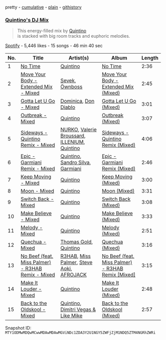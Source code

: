 pretty - [cumulative](/playlists/cumulative/37i9dQZF1DXcLtS1nYvdS4.md) - [plain](/playlists/plain/37i9dQZF1DXcLtS1nYvdS4) - [githistory](https://github.githistory.xyz/mackorone/spotify-playlist-archive/blob/main/playlists/plain/37i9dQZF1DXcLtS1nYvdS4)

### [Quintino's DJ Mix](https://open.spotify.com/playlist/37i9dQZF1DXcLtS1nYvdS4)

> This energy\-filled mix by <a href="spotify:artist:1V3VTM7VspiQjcmRhC010n">Quintino</a><br/>is stacked with big room tracks and euphoric melodies.

[Spotify](https://open.spotify.com/user/spotify) - 5,446 likes - 15 songs - 46 min 40 sec

| No. | Title | Artist(s) | Album | Length |
|---|---|---|---|---|
| 1 | [No Time](https://open.spotify.com/track/6L4ZHLACL2Fla9qT56ef8P) | [Quintino](https://open.spotify.com/artist/1V3VTM7VspiQjcmRhC010n) | [No Time](https://open.spotify.com/album/4WgsMPY3IfJt6w0BC3VkSI) | 2:36 |
| 2 | [Move Your Body \- Extended Mix \- Mixed](https://open.spotify.com/track/057kLFaldkPWhkCMBXMret) | [Sevek](https://open.spotify.com/artist/0aOIluXr131XqrXFwFCFGT), [Öwnboss](https://open.spotify.com/artist/37czgDRfGMvgRiUKHvnnhj) | [Move Your Body \- Extended Mix \(Mixed\)](https://open.spotify.com/album/6x1CL5XiorecF5qUNgvANE) | 2:45 |
| 3 | [Gotta Let U Go \- Mixed](https://open.spotify.com/track/4NiGB1KaZ7qSiSIOGiiSn3) | [Dominica](https://open.spotify.com/artist/6bETcPKjsI4UE4ZMHtcZCh), [Don Diablo](https://open.spotify.com/artist/1l2ekx5skC4gJH8djERwh1) | [Gotta Let U Go \(Mixed\)](https://open.spotify.com/album/36daDSnrf2dkaslu9p0Wnk) | 3:01 |
| 4 | [Outbreak \- Mixed](https://open.spotify.com/track/1xfI2K9KQOE0g47ZrtGyOD) | [Quintino](https://open.spotify.com/artist/1V3VTM7VspiQjcmRhC010n) | [Outbreak \(Mixed\)](https://open.spotify.com/album/5T9vmpfpOOVLcyHIR6t9ip) | 3:07 |
| 5 | [Sideways \- Quintino Remix \- Mixed](https://open.spotify.com/track/6XtI1dUwfNCo7fa44QsMjZ) | [NURKO](https://open.spotify.com/artist/757FXqX0Osk2pqtgv4E5v4), [Valerie Broussard](https://open.spotify.com/artist/6eVWXmKBW7Iltub01D9R1c), [ILLENIUM](https://open.spotify.com/artist/45eNHdiiabvmbp4erw26rg), [Quintino](https://open.spotify.com/artist/1V3VTM7VspiQjcmRhC010n) | [Sideways \- Quintino Remix \(Mixed\)](https://open.spotify.com/album/3Yu9c3f0eBvEcq5vROC9XP) | 4:06 |
| 6 | [Epic \- Garmiani Remix \- Mixed](https://open.spotify.com/track/4KvzQhkdVuyw7gxfwXvBq7) | [Quintino](https://open.spotify.com/artist/1V3VTM7VspiQjcmRhC010n), [Sandro Silva](https://open.spotify.com/artist/53UXMZxwzQyV4j7tZaVF58), [Garmiani](https://open.spotify.com/artist/2yhI3iWovCQYjhjoqzKO2R) | [Epic \- Garmiani Remix \(Mixed\)](https://open.spotify.com/album/0BT9TbiaFxfUlMIUvTHNC4) | 2:46 |
| 7 | [Keep Moving \- Mixed](https://open.spotify.com/track/0CEeDMuKvz06laK3gJl72t) | [Quintino](https://open.spotify.com/artist/1V3VTM7VspiQjcmRhC010n) | [Keep Moving \(Mixed\)](https://open.spotify.com/album/7HGwGbP4o0GbgpoLKGtGFN) | 3:00 |
| 8 | [Moon \- Mixed](https://open.spotify.com/track/2miKc3Wel51wN8ht1z8pr5) | [Quintino](https://open.spotify.com/artist/1V3VTM7VspiQjcmRhC010n) | [Moon \(Mixed\)](https://open.spotify.com/album/4ultJSCexrPUiVJ39LTGxw) | 3:31 |
| 9 | [Switch Back \- Mixed](https://open.spotify.com/track/3oBQwIrFDxyx1m3cuZesIR) | [Quintino](https://open.spotify.com/artist/1V3VTM7VspiQjcmRhC010n) | [Switch Back \(Mixed\)](https://open.spotify.com/album/2seqkgBA55bTJXZdRYNcEW) | 3:08 |
| 10 | [Make Believe \- Mixed](https://open.spotify.com/track/670uVzWt1jpbIbbXrROs8k) | [Quintino](https://open.spotify.com/artist/1V3VTM7VspiQjcmRhC010n) | [Make Believe \(Mixed\)](https://open.spotify.com/album/1XyQjb07p7XSS6JvOO4yg9) | 3:33 |
| 11 | [Melody \- Mixed](https://open.spotify.com/track/4Vq4SAszXUJNMjnNyw3E07) | [Quintino](https://open.spotify.com/artist/1V3VTM7VspiQjcmRhC010n) | [Melody \(Mixed\)](https://open.spotify.com/album/6kUI2cR6dfoYp5MMWA8roN) | 2:51 |
| 12 | [Quechua \- Mixed](https://open.spotify.com/track/62zeSMlAqIq5Z6e5r7NubD) | [Thomas Gold](https://open.spotify.com/artist/1XLjkBxFokuDTlHt0mQkRe), [Quintino](https://open.spotify.com/artist/1V3VTM7VspiQjcmRhC010n) | [Quechua \(Mixed\)](https://open.spotify.com/album/7w0RQ42f7NBsrKEgwd60Dk) | 3:16 |
| 13 | [No Beef \(feat\. Miss Palmer\) \- R3HAB Remix \- Mixed](https://open.spotify.com/track/3WWzmPDuYQ7bOCws9iYlRc) | [R3HAB](https://open.spotify.com/artist/6cEuCEZu7PAE9ZSzLLc2oQ), [Miss Palmer](https://open.spotify.com/artist/2Vd2ZmSFVZ9LEwHeJ8vf7U), [Steve Aoki](https://open.spotify.com/artist/77AiFEVeAVj2ORpC85QVJs), [AFROJACK](https://open.spotify.com/artist/4D75GcNG95ebPtNvoNVXhz) | [No Beef \(feat\. Miss Palmer\) \- R3HAB Remix \[Mixed\]](https://open.spotify.com/album/3bgnejedZYoI7w5izfsoeD) | 3:15 |
| 14 | [Make It Louder \- Mixed](https://open.spotify.com/track/4B2Sk8KkEmmaEMyID5pWOy) | [Quintino](https://open.spotify.com/artist/1V3VTM7VspiQjcmRhC010n) | [Make It Louder \(Mixed\)](https://open.spotify.com/album/2mzAX1qkgR8g5HJE9VKsaV) | 2:48 |
| 15 | [Back to the Oldskool \- Mixed](https://open.spotify.com/track/6liuBZqyroS94FHhYs1b0m) | [Quintino](https://open.spotify.com/artist/1V3VTM7VspiQjcmRhC010n), [Dimitri Vegas & Like Mike](https://open.spotify.com/artist/73jBynjsVtofjRpdpRAJGk) | [Back to the Oldskool \(Mixed\)](https://open.spotify.com/album/1RgiJkJhlMf3v2hZ66Zhwn) | 2:57 |

Snapshot ID: `MTY1ODMwMDQwMCwwMDAwMDAwMGViNDc1ZDA3Y2U1NGY5ZWFjZjM1NDQ5ZTM4NGRhZWRi`
